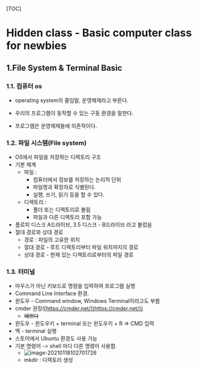 [TOC]

# Hidden class - Basic computer class for newbies

## 1.File System & Terminal Basic

### 1.1. 컴퓨터 os

- operating system의 줄임말, 운영체제라고 부른다. 
- 우리의 프로그램이 동작할 수 있는 구동 환경을 말한다. 

- 프로그램은 운영체제들에 의존적이다.



### 1.2. 파일 시스템(File system)

-  OS에서 파일을 저장하는 디렉토리 구조
- 기본 체계
  - 파일 :
    - 컴퓨터에서 정보를 저장하는 논리적 단위
    - 파일명과 확장자로 식별된다. 
    - 실행, 쓰기, 읽기 등을 할 수 있다.
  - 디렉토리 : 
    - 폴더 또는 디렉토리로 불림
    - 파일과 다른 디렉토리 포함 가능
- 플로피 디스크 A드라이브, 3.5 디스크 - B드라이브 라고 불렀음
- 절대 경로와 상대 경로
  - 경로 : 파일의 고유한 위치
  - 절대 경로 - 루트 디렉토리부터 파일 위치까지의 경로
  - 상대 경로 - 현재 있는 디렉토리로부터의 파일 경로



### 1.3. 터미널

- 마우스가 아닌 키보드로 명령을 입력하여 프로그램 실행
- Command Line Interface 환경.
- 윈도우 - Command window, Windows Terminal이라고도 부름
- cmder 권장([https://cmder.net/](https://cmder.net/))
  - ~~예쁘다~~
- 윈도우 - 윈도우키 + terminal 또는 윈도우키 + R => CMD 입력
- 맥 - terminal 실행
- 스토어에서 Ubuntu 환경도 사용 가능 
- 기본 명령어 -> shell 마다 다른 명령어 사용함. 
  - ![image-20210118102701726](https://user-images.githubusercontent.com/38639633/104866360-bfe45e80-5981-11eb-9262-375b7cebfb38.png)
  - mkdir : 디렉토리 생성





